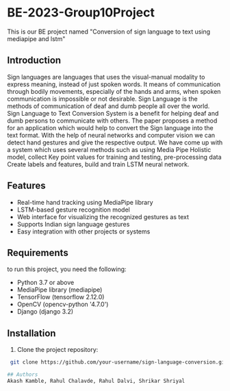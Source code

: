 # BE-2023-Group10Project
This is our BE project named "Conversion of sign language to text using mediapipe and lstm"

## Introduction

Sign languages are languages that uses the visual-manual modality to express meaning, instead of just spoken words. It means of communication through bodily movements, especially of the hands and arms, when spoken communication is impossible or not desirable. Sign Language is the methods of communication of deaf and dumb people all over the world. Sign Language to Text Conversion System is a benefit for helping deaf and dumb persons to communicate with others. The paper proposes a method for an application which would help to convert the Sign language into the text format. With the help of neural networks and computer vision we can detect hand gestures and give the respective output. We have come up with a system which uses several methods such as using Media Pipe Holistic
model, collect Key point values for training and testing, pre-processing data Create labels and features, build and train LSTM neural network.

## Features
* Real-time hand tracking using MediaPipe library
* LSTM-based gesture recognition model
* Web interface for visualizing the recognized gestures as text
* Supports Indian sign language gestures
* Easy integration with other projects or systems

## Requirements
to run this project, you need the following:

* Python 3.7 or above
* MediaPipe library (mediapipe)
* TensorFlow (tensorflow 2.12.0)
* OpenCV (opencv-python '4.7.0')
* Django (django 3.2)

## Installation
1. Clone the project repository:
  ```bash
   git clone https://github.com/your-username/sign-language-conversion.git

## Authors
Akash Kamble, Rahul Chalavde, Rahul Dalvi, Shrikar Shriyal
